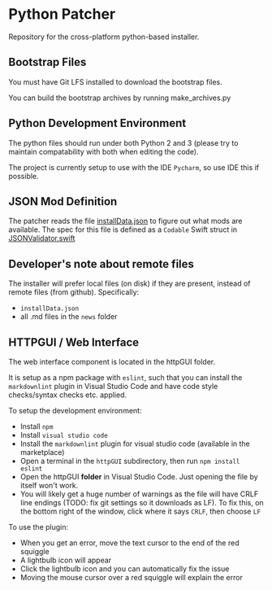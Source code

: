 # Python Patcher

Repository for the cross-platform python-based installer.

## Bootstrap Files

You must have Git LFS installed to download the bootstrap files.

You can build the bootstrap archives by running make_archives.py

## Python Development Environment

The python files should run under both Python 2 and 3 (please try to maintain compatability with both when editing the code).

The project is currently setup to use with the IDE `Pycharm`, so use IDE this if possible.

## JSON Mod Definition

The patcher reads the file [installData.json](installData.json) to figure out what mods are available.  The spec for this file is defined as a `Codable` Swift struct in [JSONValidator.swift](JSONValidator/Sources/JSONValidator/JSONValidator.swift)

## Developer's note about remote files

The installer will prefer local files (on disk) if they are present, instead of remote files (from github). Specifically: 

- `installData.json`
- all .md files in the `news` folder

## HTTPGUI / Web Interface

The web interface component is located in the httpGUI folder.

It is setup as a npm package with `eslint`, such that you can install
the `markdownlint` plugin in Visual Studio Code and have code
style checks/syntax checks etc. applied.

To setup the development environment:

- Install `npm`
- Install `visual studio code`
- Install the `markdownlint` plugin for visual studio code (available in the marketplace)
- Open a terminal in the `httpGUI` subdirectory, then run `npm install eslint`
- Open the httpGUI **folder** in Visual Studio Code. Just opening the file by itself won't work.
- You will likely get a huge number of warnings as the file will have CRLF
  line endings (TODO: fix git settings so it downloads as LF). To fix this,
  on the bottom right of the window, click where it says `CRLF`, then choose
  `LF`

To use the plugin:

- When you get an error, move the text cursor to the end of the red squiggle
- A lightbulb icon will appear
- Click the lightbulb icon and you can automatically fix the issue
- Moving the mouse cursor over a red squiggle will explain the error
